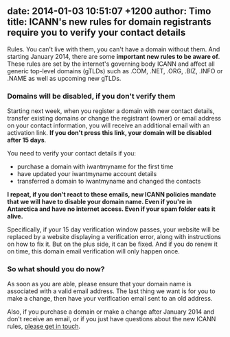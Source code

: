 date: 2014-01-03 10:51:07 +1200
author: Timo
title: ICANN's new rules for domain registrants require you to verify your contact details
----

Rules. You can't live with them, you can't have a domain without them. And starting January 2014, there are some **important new rules to be aware of**. These rules are set by the internet's governing body ICANN and affect all generic top-level domains (gTLDs) such as .COM, .NET, .ORG, .BIZ, .INFO or .NAME as well as upcoming new gTLDs.

### Domains will be disabled, if you don't verify them

Starting next week, when you register a domain with new contact details, transfer existing domains or change the registrant (owner) or email address on your contact information, you will receive an additional email with an activation link. **If you don't press this link, your domain will be disabled after 15 days**.

You need to verify your contact details if you:

- purchase a domain with iwantmyname for the first time
- have updated your iwantmyname account details
- transferred a domain to iwantmyname and changed the contacts

**I repeat, if you don't react to these emails, new ICANN policies mandate that we will have to disable your domain name. Even if you're in Antarctica and have no internet access. Even if your spam folder eats it alive.**

Specifically, if your 15 day verification window passes, your website will be replaced by a website displaying a verification error, along with instructions on how to fix it. But on the plus side, it can be fixed. And if you do renew it on time, this domain email verification will only happen once.

### So what should you do now?

As soon as you are able, please ensure that your domain name is associated with a valid email address. The last thing we want is for you to make a change, then have your verification email sent to an old address.

Also, if you purchase a domain or make a change after January 2014 and don't receive an email, or if you just have questions about the new ICANN rules, [please get in touch](https://iwantmyname.com/support).
